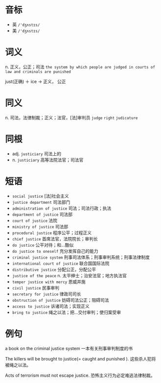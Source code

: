 # 音标

- 英 `/'dʒʌstɪs/`
- 美 `/'dʒʌstɪs/`

# 词义

n. 正义，公正；司法
`the system by which people are judged in courts of law and criminals are punished`



just(正确) ＋ ice → 正义， 公正

# 同义

n. 司法，法律制裁；正义；法官，[法]审判员
`judge` `right` `judicature`

# 同根

- adj. `justiciary` 司法上的
- n. `justiciary` 高等法院法官；司法官

# 短语

- `social justice` [法]社会主义
- `justice department` 司法部门
- `administration of justice` 司法；司法行政；执法
- `department of justice` 司法部
- `court of justice` 法院
- `ministry of justice` 司法部
- `procedural justice` 程序公平；过程正义
- `chief justice` 首席法官，法院院长；审判长
- `do justice` 公平对待；和…酷似
- `do justice to oneself` 充分发挥自己的能力
- `criminal justice system` 刑事司法体系；刑事审判系统；刑事法律制度
- `international court of justice` 联合国国际法院
- `distributive justice` 分配公正，分配公平
- `justice of the peace` n. 太平绅士；治安法官；地方执法官
- `temper justice with mercy` 恩威并施
- `civil justice` 民事审判
- `secretary for justice` 律政司司长
- `obstruction of justice` 妨碍司法公正；阻碍司法
- `access to justice` 诉诸司法；实现正义
- `bring to justice` 绳之以法；把…交付审判；使归案受审

# 例句

a book on the criminal justice system
一本有关刑事审判制度的书

The killers will be brought to justice(= caught and punished ).
这些杀人犯将被绳之以法。

Acts of terrorism must not escape justice.
恐怖主义行为必定难逃法律制裁。


